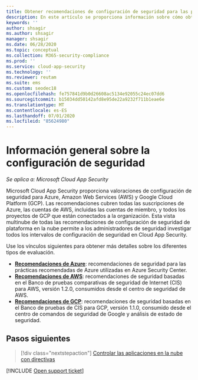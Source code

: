 ```yaml
---
title: Obtener recomendaciones de configuración de seguridad para las plataformas de nube pública
description: En este artículo se proporciona información sobre cómo obtener recomendaciones de configuración de seguridad en Cloud App Security para las plataformas de nube pública de la organización.
keywords: ''
author: shsagir
ms.author: shsagir
manager: shsagir
ms.date: 06/28/2020
ms.topic: conceptual
ms.collection: M365-security-compliance
ms.prod: ''
ms.service: cloud-app-security
ms.technology: ''
ms.reviewer: reutam
ms.suite: ems
ms.custom: seodec18
ms.openlocfilehash: fe757841d9b0d26608ac5134e92055c24ec07dd6
ms.sourcegitcommit: b15034dd50142afd8e95de22a9232f711b1eae6e
ms.translationtype: MT
ms.contentlocale: es-ES
ms.lasthandoff: 07/01/2020
ms.locfileid: "85624980"
---
```

# <a name="security-configuration-overview"></a>Información general sobre la configuración de seguridad

*Se aplica a: Microsoft Cloud App Security*

Microsoft Cloud App Security proporciona valoraciones de configuración de seguridad para Azure, Amazon Web Services (AWS) y Google Cloud Platform (GCP). Las recomendaciones cubren todas las suscripciones de Azure, las cuentas de AWS, incluidas las cuentas de miembro, y todos los proyectos de GCP que están conectados a la organización. Esta vista multinube de todas las recomendaciones de configuración de seguridad de plataforma en la nube permite a los administradores de seguridad investigar todos los intervalos de configuración de seguridad en Cloud App Security.

Use los vínculos siguientes para obtener más detalles sobre los diferentes tipos de evaluación.

- **[Recomendaciones de Azure](security-config-azure.md)**: recomendaciones de seguridad para las prácticas recomendadas de Azure utilizadas en Azure Security Center.
- **[Recomendaciones de AWS](security-config-aws.md)**: recomendaciones de seguridad basadas en el Banco de pruebas comparativas de seguridad de Internet (CIS) para AWS, versión 1.2.0, consumidos desde el centro de seguridad de AWS.
- **[Recomendaciones de GCP](security-config-gcp.md)**: recomendaciones de seguridad basadas en el Banco de pruebas de CIS para GCP, versión 1.1.0, consumido desde el centro de comandos de seguridad de Google y análisis de estado de seguridad.

## <a name="next-steps"></a>Pasos siguientes

> [!div class="nextstepaction"]
> [Controlar las aplicaciones en la nube con directivas](control-cloud-apps-with-policies.md)

[!INCLUDE [Open support ticket](includes/support.md)]
